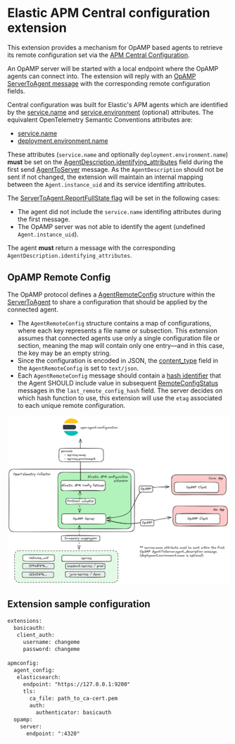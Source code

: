 # Elastic APM Central configuration extension

This extension provides a mechanism for OpAMP based agents to retrieve its
remote configuration set via the [APM Central
Configuration](https://www.elastic.co/guide/en/observability/current/apm-agent-configuration.html).

An OpAMP server will be started with a local endpoint where the OpAMP agents can
connect into. The extension will reply with an [OpAMP ServerToAgent
message](https://github.com/open-telemetry/opamp-spec/blob/main/specification.md#servertoagent-message)
with the corresponding remote configuration fields.

Central configuration was built for Elastic's APM agents which are identified by
the
[service.name](https://www.elastic.co/guide/en/ecs/1.12/ecs-service.html#field-service-name)
and
[service.environment](https://www.elastic.co/guide/en/ecs/1.12/ecs-service.html#field-service-environment)
(optional) attributes. The equivalent OpenTelemetry Semantic Conventions
attributes are:
  - [service.name](https://github.com/open-telemetry/semantic-conventions/blob/v1.32.0/docs/attributes-registry/service.md)
  - [deployment.environment.name](https://github.com/open-telemetry/semantic-conventions/blob/v1.32.0/docs/attributes-registry/deployment.md)

These attributes (`service.name` and optionally `deployment.environment.name`) **must** be set on the
[AgentDescription.identifying_attributes](https://github.com/open-telemetry/opamp-spec/blob/main/specification.md#agentdescriptionidentifying_attributes)
field during the first send
[AgentToServer](https://github.com/open-telemetry/opamp-spec/blob/main/specification.md#agenttoserver-message)
message. As the `AgentDescription` should not be sent if not changed, the
extension will maintain an internal mapping between the `Agent.instance_uid` and
its service identifing attributes.

The [ServerToAgent.ReportFullState
flag](https://github.com/open-telemetry/opamp-spec/blob/main/specification.md#servertoagentflags)
will be set in the following cases:

- The agent did not include the `service.name` identifing attributes during the
first message.
- The OpAMP server was not able to identify the agent (undefined
`Agent.instance_uid`).

The agent **must** return a message with the corresponding
`AgentDescription.identifying_attributes`.

## OpAMP Remote Config

The OpAMP protocol defines a
[AgentRemoteConfig](https://github.com/open-telemetry/opamp-spec/blob/v0.11.0/proto/opamp.proto#L913)
structure within the
[ServerToAgent](https://github.com/open-telemetry/opamp-spec/blob/v0.11.0/proto/opamp.proto#L187)
to share a configuration that should be applied by the connected agent.

- The `AgentRemoteConfig` structure contains a map of configurations, where each
key represents a file name or subsection. This extension assumes that connected
agents use only a single configuration file or section, meaning the map will
contain only one entry—and in this case, the key may be an empty string.
- Since the configuration is encoded in JSON, the
[content_type](https://github.com/open-telemetry/opamp-spec/blob/v0.11.0/proto/opamp.proto#L948C12-L948C24)
field in the `AgentRemoteConfig` is set to `text/json`.
- Each `AgentRemoteConfig` message should contain a [hash
identifier](https://github.com/open-telemetry/opamp-spec/blob/v0.11.0/proto/opamp.proto#L929)
that the Agent SHOULD include value in subsequent
[RemoteConfigStatus](https://github.com/open-telemetry/opamp-spec/blob/v0.11.0/proto/opamp.proto#L751)
messages in the `last_remote_config_hash` field. The server decides on which
hash function to use, this extension will use the `etag` associated to each
unique remote configuration.

![Extension workflow](./extension-workflow.png "Extension workflow")

## Extension sample configuration

```
extensions:
  basicauth:
   client_auth:
     username: changeme
     password: changeme

apmconfig:
  agent_config:
   elasticsearch:
     endpoint: "https://127.0.0.1:9200"
     tls:
       ca_file: path_to_ca-cert.pem
       auth:
         authenticator: basicauth
  opamp:
    server:
      endpoint: ":4320"
```
